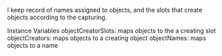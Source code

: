 I keep record of names assigned to objects, and the slots that create objects according to the capturing.

Instance Variables
	objectCreatorSlots:		<WeakIdentityKeyDictionary> maps objects to the a creating slot
	objectCreators:		<WeakIdentityKeyDictionary> maps objects to a creating object
	objectNames:		<WeakIdentityKeyDictionary> maps objects to a name